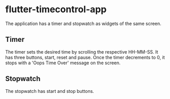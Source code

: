 # flutter-timecontrol-app
The application has a timer and stopwatch as widgets of the same screen.
## Timer
The timer sets the desired time by scrolling the respective HH-MM-SS. It has three buttons, start, reset and pause. Once the timer decrements to 0, it stops with a 'Oops Time Over' message on the screen.
## Stopwatch
The stopwatch has start and stop buttons.

